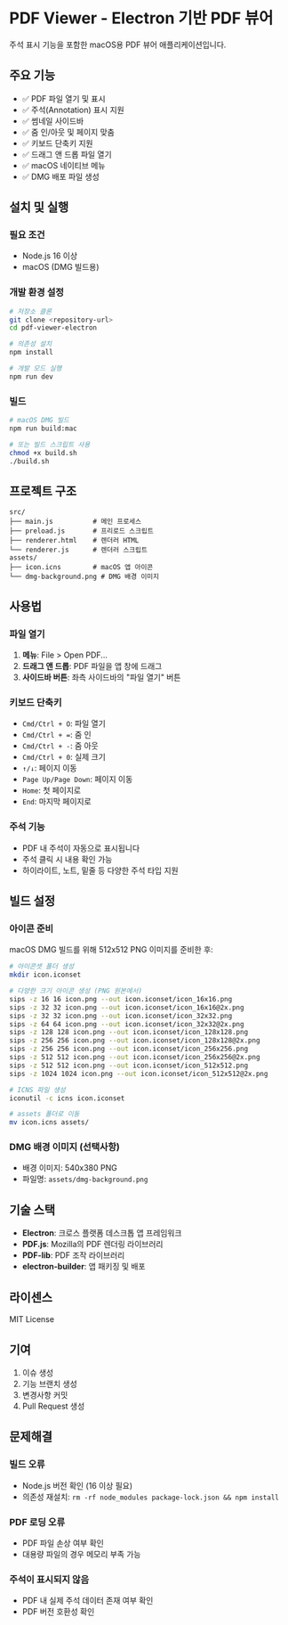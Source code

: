 # PDF Viewer - Electron 기반 PDF 뷰어

주석 표시 기능을 포함한 macOS용 PDF 뷰어 애플리케이션입니다.

## 주요 기능

- ✅ PDF 파일 열기 및 표시
- ✅ 주석(Annotation) 표시 지원
- ✅ 썸네일 사이드바
- ✅ 줌 인/아웃 및 페이지 맞춤
- ✅ 키보드 단축키 지원
- ✅ 드래그 앤 드롭 파일 열기
- ✅ macOS 네이티브 메뉴
- ✅ DMG 배포 파일 생성

## 설치 및 실행

### 필요 조건
- Node.js 16 이상
- macOS (DMG 빌드용)

### 개발 환경 설정

```bash
# 저장소 클론
git clone <repository-url>
cd pdf-viewer-electron

# 의존성 설치
npm install

# 개발 모드 실행
npm run dev
```

### 빌드

```bash
# macOS DMG 빌드
npm run build:mac

# 또는 빌드 스크립트 사용
chmod +x build.sh
./build.sh
```

## 프로젝트 구조

```
src/
├── main.js          # 메인 프로세스
├── preload.js       # 프리로드 스크립트
├── renderer.html    # 렌더러 HTML
└── renderer.js      # 렌더러 스크립트
assets/
├── icon.icns        # macOS 앱 아이콘
└── dmg-background.png # DMG 배경 이미지
```

## 사용법

### 파일 열기
1. **메뉴**: File > Open PDF...
2. **드래그 앤 드롭**: PDF 파일을 앱 창에 드래그
3. **사이드바 버튼**: 좌측 사이드바의 "파일 열기" 버튼

### 키보드 단축키
- `Cmd/Ctrl + O`: 파일 열기
- `Cmd/Ctrl + =`: 줌 인
- `Cmd/Ctrl + -`: 줌 아웃
- `Cmd/Ctrl + 0`: 실제 크기
- `↑/↓`: 페이지 이동
- `Page Up/Page Down`: 페이지 이동
- `Home`: 첫 페이지로
- `End`: 마지막 페이지로

### 주석 기능
- PDF 내 주석이 자동으로 표시됩니다
- 주석 클릭 시 내용 확인 가능
- 하이라이트, 노트, 밑줄 등 다양한 주석 타입 지원

## 빌드 설정

### 아이콘 준비
macOS DMG 빌드를 위해 512x512 PNG 이미지를 준비한 후:

```bash
# 아이콘셋 폴더 생성
mkdir icon.iconset

# 다양한 크기 아이콘 생성 (PNG 원본에서)
sips -z 16 16 icon.png --out icon.iconset/icon_16x16.png
sips -z 32 32 icon.png --out icon.iconset/icon_16x16@2x.png
sips -z 32 32 icon.png --out icon.iconset/icon_32x32.png
sips -z 64 64 icon.png --out icon.iconset/icon_32x32@2x.png
sips -z 128 128 icon.png --out icon.iconset/icon_128x128.png
sips -z 256 256 icon.png --out icon.iconset/icon_128x128@2x.png
sips -z 256 256 icon.png --out icon.iconset/icon_256x256.png
sips -z 512 512 icon.png --out icon.iconset/icon_256x256@2x.png
sips -z 512 512 icon.png --out icon.iconset/icon_512x512.png
sips -z 1024 1024 icon.png --out icon.iconset/icon_512x512@2x.png

# ICNS 파일 생성
iconutil -c icns icon.iconset

# assets 폴더로 이동
mv icon.icns assets/
```

### DMG 배경 이미지 (선택사항)
- 배경 이미지: 540x380 PNG
- 파일명: `assets/dmg-background.png`

## 기술 스택

- **Electron**: 크로스 플랫폼 데스크톱 앱 프레임워크
- **PDF.js**: Mozilla의 PDF 렌더링 라이브러리
- **PDF-lib**: PDF 조작 라이브러리
- **electron-builder**: 앱 패키징 및 배포

## 라이센스

MIT License

## 기여

1. 이슈 생성
2. 기능 브랜치 생성
3. 변경사항 커밋
4. Pull Request 생성

## 문제해결

### 빌드 오류
- Node.js 버전 확인 (16 이상 필요)
- 의존성 재설치: `rm -rf node_modules package-lock.json && npm install`

### PDF 로딩 오류
- PDF 파일 손상 여부 확인
- 대용량 파일의 경우 메모리 부족 가능

### 주석이 표시되지 않음
- PDF 내 실제 주석 데이터 존재 여부 확인
- PDF 버전 호환성 확인